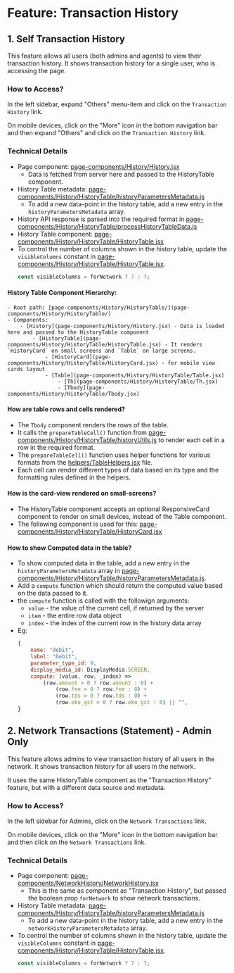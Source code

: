 # Feature: Transaction History


## 1. Self Transaction History

This feature allows all users (both admins and agents) to view their transaction history. It shows transaction history for a single user, who is accessing the page.

### How to Access?
In the left sidebar, expand "Others" menu-item and click on the `Transaction History` link.

On mobile devices, click on the "More" icon in the bottom navigation bar and then expand "Others" and click on the `Transaction History` link.

### Technical Details
- Page component: [page-components/History/History.jsx](page-components/History/History.jsx)
	- Data is fetched from server here and passed to the HistoryTable component.
- History Table metadata: [page-components/History/HistoryTable/historyParametersMetadata.js](page-components/History/HistoryTable/historyParametersMetadata.js)
	- To add a new data-point in the history table, add a new entry in the `historyParametersMetadata` array.
- History API response is parsed into the required format in [page-components/History/HistoryTable/processHistoryTableData.js](page-components/History/HistoryTable/processHistoryTableData.js)
- History Table component: [page-components/History/HistoryTable/HistoryTable.jsx](page-components/History/HistoryTable/HistoryTable.jsx)
- To control the number of columns shown in the history table, update the `visibleColumns` constant in [page-components/History/HistoryTable/HistoryTable.jsx](page-components/History/HistoryTable/HistoryTable.jsx).
	```javascript
	const visibleColumns = forNetwork ? 7 : 7;
	```

#### History Table Component Hierarchy:
	- Root path: [page-components/History/HistoryTable/](page-components/History/HistoryTable/)
	- Components:
		- [History](page-components/History/History.jsx) - Data is loaded here and passed to the HistoryTable component
			- [HistoryTable](page-components/History/HistoryTable/HistoryTable.jsx) - It renders `HistoryCard` on small screens and `Table` on large screens.
				- [HistoryCard](page-components/History/HistoryTable/HistoryCard.jsx) - for mobile view cards layout
				- [Table](page-components/History/HistoryTable/Table.jsx)
					- [Th](page-components/History/HistoryTable/Th.jsx)
					- [Tbody](page-components/History/HistoryTable/Tbody.jsx)

#### How are table rows and cells rendered?
- The `Tbody` component renders the rows of the table.
- It calls the `prepareTableCell()` function from [page-components/History/HistoryTable/historyUtils.js](page-components/History/HistoryTable/historyUtils.js) to render each cell in a row in the required format.
- The `prepareTableCell()` function uses helper functions for various formats from the [helpers/TableHelpers.jsx](helpers/TableHelpers.jsx) file.
- Each cell can render different types of data based on its type and the formatting rules defined in the helpers.

#### How is the card-view rendered on small-screens?
- The HistoryTable component accepts an optional ResponsiveCard component to render on small devices, instead of the Table component.
- The following component is used for this: [page-components/History/HistoryTable/HistoryCard.jsx](page-components/History/HistoryTable/HistoryCard.jsx)

#### How to show Computed data in the table?
- To show computed data in the table, add a new entry in the `historyParametersMetadata` array in [page-components/History/HistoryTable/historyParametersMetadata.js](page-components/History/HistoryTable/historyParametersMetadata.js).
- Add a `compute` function which should return the computed value based on the data passed to it.
- the `compute` function is called with the followign arguments:
	- `value` - the value of the current cell, if returned by the server
	- `item` - the entire row data object
	- `index` - the index of the current row in the history data array
- Eg:
	```javascript
	{
		name: "debit",
		label: "Debit",
		parameter_type_id: 9,
		display_media_id: DisplayMedia.SCREEN,
		compute: (value, row, _index) =>
			(row.amount > 0 ? row.amount : 0) +
				(row.fee > 0 ? row.fee : 0) +
				(row.tds > 0 ? row.tds : 0) +
				(row.eko_gst > 0 ? row.eko_gst : 0) || "",
	}
	```

## 2. Network Transactions (Statement) - Admin Only

This feature allows admins to view transaction history of all users in the network. It shows transaction history for all users in the network.

It uses the same HistoryTable component as the "Transaction History" feature, but with a different data source and metadata.

### How to Access?
In the left sidebar for Admins, click on the `Network Transactions` link.

On mobile devices, click on the "More" icon in the bottom navigation bar and then click on the `Network Transactions` link.

### Technical Details

- Page component: [page-components/NetworkHistory/NetworkHistory.jsx](page-components/NetworkHistory/NetworkHistory.jsx)
	- This is the same as component as "Transaction History", but passed the boolean prop `forNetwork` to show network transactions.
- History Table metadata: [page-components/History/HistoryTable/historyParametersMetadata.js](page-components/History/HistoryTable/historyParametersMetadata.js)
	- To add a new data-point in the history table, add a new entry in the `networkHistoryParametersMetadata` array.
- To control the number of columns shown in the history table, update the `visibleColumns` constant in [page-components/History/HistoryTable/HistoryTable.jsx](page-components/History/HistoryTable/HistoryTable.jsx).
	```javascript
	const visibleColumns = forNetwork ? 7 : 7;
	```
